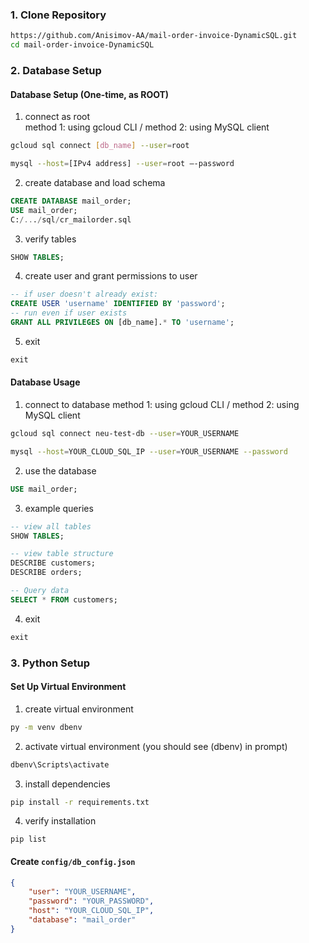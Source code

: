 ### 1. Clone Repository

```bash
https://github.com/Anisimov-AA/mail-order-invoice-DynamicSQL.git
cd mail-order-invoice-DynamicSQL
```

### 2. Database Setup

#### Database Setup (One-time, as ROOT)

1. connect as root   
method 1: using gcloud CLI / method 2: using MySQL client
```bash
gcloud sql connect [db_name] --user=root
```
```bash
mysql --host=[IPv4 address] --user=root –-password
```
   
2. create database and load schema
```sql
CREATE DATABASE mail_order;
USE mail_order;
C:/.../sql/cr_mailorder.sql
```
   
3. verify tables
```sql
SHOW TABLES;
```

4. create user and grant permissions to user
```sql
-- if user doesn't already exist:
CREATE USER 'username' IDENTIFIED BY 'password';
-- run even if user exists
GRANT ALL PRIVILEGES ON [db_name].* TO 'username';
```
   
5. exit
```sql
exit
```

#### Database Usage

1. connect to database
method 1: using gcloud CLI / method 2: using MySQL client
```bash
gcloud sql connect neu-test-db --user=YOUR_USERNAME
```
```bash
mysql --host=YOUR_CLOUD_SQL_IP --user=YOUR_USERNAME --password
```
   
2. use the database
```sql
USE mail_order;
```
   
3. example queries
```sql
-- view all tables
SHOW TABLES;

-- view table structure
DESCRIBE customers;
DESCRIBE orders;

-- Query data
SELECT * FROM customers;
```

4. exit
```sql
exit
```

### 3. Python Setup

#### Set Up Virtual Environment

1. create virtual environment
```bash
py -m venv dbenv
```
   
2. activate virtual environment (you should see (dbenv) in prompt)
```bash
dbenv\Scripts\activate
```
   
3. install dependencies
```bash 
pip install -r requirements.txt
```
    
4. verify installation
```
pip list
```

#### Create `config/db_config.json`

```json
{
    "user": "YOUR_USERNAME",
    "password": "YOUR_PASSWORD",
    "host": "YOUR_CLOUD_SQL_IP",
    "database": "mail_order"
}
```
